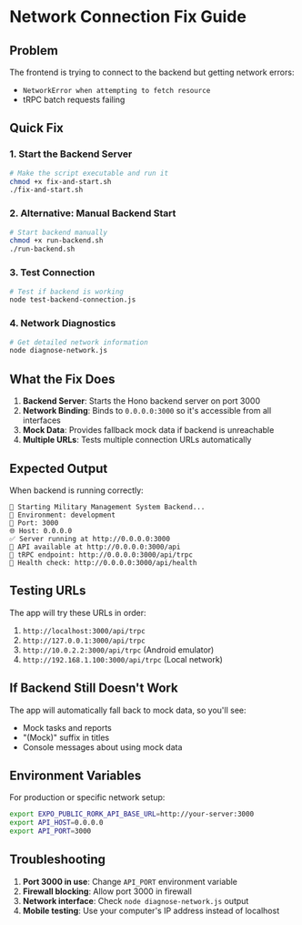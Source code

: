 # Network Connection Fix Guide

## Problem
The frontend is trying to connect to the backend but getting network errors:
- `NetworkError when attempting to fetch resource`
- tRPC batch requests failing

## Quick Fix

### 1. Start the Backend Server
```bash
# Make the script executable and run it
chmod +x fix-and-start.sh
./fix-and-start.sh
```

### 2. Alternative: Manual Backend Start
```bash
# Start backend manually
chmod +x run-backend.sh
./run-backend.sh
```

### 3. Test Connection
```bash
# Test if backend is working
node test-backend-connection.js
```

### 4. Network Diagnostics
```bash
# Get detailed network information
node diagnose-network.js
```

## What the Fix Does

1. **Backend Server**: Starts the Hono backend server on port 3000
2. **Network Binding**: Binds to `0.0.0.0:3000` so it's accessible from all interfaces
3. **Mock Data**: Provides fallback mock data if backend is unreachable
4. **Multiple URLs**: Tests multiple connection URLs automatically

## Expected Output

When backend is running correctly:
```
🚀 Starting Military Management System Backend...
📍 Environment: development
🔧 Port: 3000
🌐 Host: 0.0.0.0
✅ Server running at http://0.0.0.0:3000
📡 API available at http://0.0.0.0:3000/api
🔗 tRPC endpoint: http://0.0.0.0:3000/api/trpc
💚 Health check: http://0.0.0.0:3000/api/health
```

## Testing URLs

The app will try these URLs in order:
1. `http://localhost:3000/api/trpc`
2. `http://127.0.0.1:3000/api/trpc`
3. `http://10.0.2.2:3000/api/trpc` (Android emulator)
4. `http://192.168.1.100:3000/api/trpc` (Local network)

## If Backend Still Doesn't Work

The app will automatically fall back to mock data, so you'll see:
- Mock tasks and reports
- "(Mock)" suffix in titles
- Console messages about using mock data

## Environment Variables

For production or specific network setup:
```bash
export EXPO_PUBLIC_RORK_API_BASE_URL=http://your-server:3000
export API_HOST=0.0.0.0
export API_PORT=3000
```

## Troubleshooting

1. **Port 3000 in use**: Change `API_PORT` environment variable
2. **Firewall blocking**: Allow port 3000 in firewall
3. **Network interface**: Check `node diagnose-network.js` output
4. **Mobile testing**: Use your computer's IP address instead of localhost